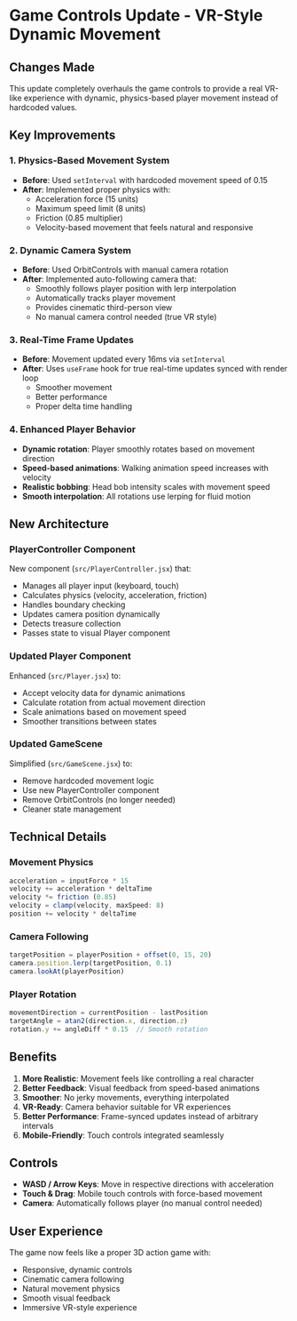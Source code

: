 # Game Controls Update - VR-Style Dynamic Movement

## Changes Made

This update completely overhauls the game controls to provide a real VR-like experience with dynamic, physics-based player movement instead of hardcoded values.

## Key Improvements

### 1. Physics-Based Movement System
- **Before**: Used `setInterval` with hardcoded movement speed of 0.15
- **After**: Implemented proper physics with:
  - Acceleration force (15 units)
  - Maximum speed limit (8 units) 
  - Friction (0.85 multiplier)
  - Velocity-based movement that feels natural and responsive

### 2. Dynamic Camera System
- **Before**: Used OrbitControls with manual camera rotation
- **After**: Implemented auto-following camera that:
  - Smoothly follows player position with lerp interpolation
  - Automatically tracks player movement
  - Provides cinematic third-person view
  - No manual camera control needed (true VR style)

### 3. Real-Time Frame Updates
- **Before**: Movement updated every 16ms via `setInterval`
- **After**: Uses `useFrame` hook for true real-time updates synced with render loop
  - Smoother movement
  - Better performance
  - Proper delta time handling

### 4. Enhanced Player Behavior
- **Dynamic rotation**: Player smoothly rotates based on movement direction
- **Speed-based animations**: Walking animation speed increases with velocity
- **Realistic bobbing**: Head bob intensity scales with movement speed
- **Smooth interpolation**: All rotations use lerping for fluid motion

## New Architecture

### PlayerController Component
New component (`src/PlayerController.jsx`) that:
- Manages all player input (keyboard, touch)
- Calculates physics (velocity, acceleration, friction)
- Handles boundary checking
- Updates camera position dynamically
- Detects treasure collection
- Passes state to visual Player component

### Updated Player Component
Enhanced (`src/Player.jsx`) to:
- Accept velocity data for dynamic animations
- Calculate rotation from actual movement direction
- Scale animations based on movement speed
- Smoother transitions between states

### Updated GameScene
Simplified (`src/GameScene.jsx`) to:
- Remove hardcoded movement logic
- Use new PlayerController component
- Remove OrbitControls (no longer needed)
- Cleaner state management

## Technical Details

### Movement Physics
```javascript
acceleration = inputForce * 15
velocity += acceleration * deltaTime
velocity *= friction (0.85)
velocity = clamp(velocity, maxSpeed: 8)
position += velocity * deltaTime
```

### Camera Following
```javascript
targetPosition = playerPosition + offset(0, 15, 20)
camera.position.lerp(targetPosition, 0.1)
camera.lookAt(playerPosition)
```

### Player Rotation
```javascript
movementDirection = currentPosition - lastPosition
targetAngle = atan2(direction.x, direction.z)
rotation.y += angleDiff * 0.15  // Smooth rotation
```

## Benefits

1. **More Realistic**: Movement feels like controlling a real character
2. **Better Feedback**: Visual feedback from speed-based animations
3. **Smoother**: No jerky movements, everything interpolated
4. **VR-Ready**: Camera behavior suitable for VR experiences
5. **Better Performance**: Frame-synced updates instead of arbitrary intervals
6. **Mobile-Friendly**: Touch controls integrated seamlessly

## Controls

- **WASD / Arrow Keys**: Move in respective directions with acceleration
- **Touch & Drag**: Mobile touch controls with force-based movement
- **Camera**: Automatically follows player (no manual control needed)

## User Experience

The game now feels like a proper 3D action game with:
- Responsive, dynamic controls
- Cinematic camera following
- Natural movement physics
- Smooth visual feedback
- Immersive VR-style experience
